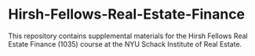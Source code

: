 # Hirsh-Fellows-Real-Estate-Finance
This repository contains supplemental materials for the Hirsh Fellows Real Estate Finance (1035) course at the NYU Schack Institute of Real Estate.

